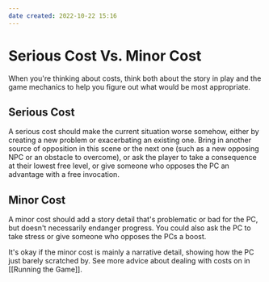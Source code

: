 ```yaml
---
date created: 2022-10-22 15:16
---
```


# Serious Cost Vs. Minor Cost

When you're thinking about costs, think both about the story in play and
the game mechanics to help you figure out what would be most
appropriate.

## Serious Cost

A serious cost should make the current situation worse somehow, either
by creating a new problem or exacerbating an existing one. Bring in
another source of opposition in this scene or the next one (such as a
new opposing NPC or an obstacle to overcome), or ask the player to take
a consequence at their lowest free level, or give someone who opposes
the PC an advantage with a free invocation.

## Minor Cost

A minor cost should add a story detail that's problematic or bad for the
PC, but doesn't necessarily endanger progress. You could also ask the PC
to take stress or give someone who opposes the PCs a boost.

It's okay if the minor cost is mainly a narrative detail, showing how
the PC just barely scratched by. See more advice about dealing with
costs on in [[Running the Game]].
